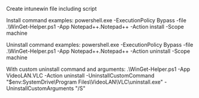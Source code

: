 Create intunewin file including script

Install command examples:
powershell.exe -ExecutionPolicy Bypass -file .\WinGet-Helper.ps1 -App Notepad++.Notepad++ -Action install -Scope machine

Uninstall command examples:
powershell.exe -ExecutionPolicy Bypass -file .\WinGet-Helper.ps1 -App Notepad++.Notepad++ -Action uninstall -Scope machine

With custom uninstall command and arguments:
.\WinGet-Helper.ps1 -App VideoLAN.VLC -Action uninstall -UninstallCustomCommand "$env:SystemDrive\Program Files\VideoLAN\VLC\uninstall.exe" -UninstallCustomArguments "/S" 
